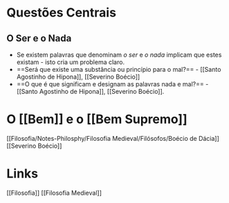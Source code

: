 # Questões Centrais 

## O Ser e o Nada

- Se existem palavras que denominam *o ser* e *o nada* implicam que estes existam - isto cria um problema claro.
- ==Será que existe uma substância ou princípio para o mal?== - [[Santo Agostinho de Hipona]], [[Severino Boécio]]
- ==O que é que significam e designam as palavras nada e mal?== - [[Santo Agostinho de Hipona]], [[Severino Boécio]].

# O [[Bem]] e o [[Bem Supremo]]
[[Filosofia/Notes-Philosphy/Filosofia Medieval/Filósofos/Boécio de Dácia]]
[[Severino Boécio]]


# Links
[[Filosofia]]
[[Filosofia Medieval]]





